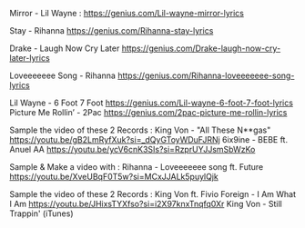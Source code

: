 Mirror - Lil Wayne :
https://genius.com/Lil-wayne-mirror-lyrics


Stay - Rihanna
https://genius.com/Rihanna-stay-lyrics


Drake - Laugh Now Cry Later
https://genius.com/Drake-laugh-now-cry-later-lyrics


Loveeeeeee Song - Rihanna
https://genius.com/Rihanna-loveeeeeee-song-lyrics


Lil Wayne - 6 Foot 7 Foot
https://genius.com/Lil-wayne-6-foot-7-foot-lyrics
Picture Me Rollin’ - 2Pac
https://genius.com/2pac-picture-me-rollin-lyrics


Sample the video of these 2 Records :
King Von - "All These N**gas" 
https://youtu.be/gB2LmRyfXuk?si=_dQyGToyWDuFJRNj
6ix9ine - BEBE ft. Anuel AA
https://youtu.be/ycV6cnK3SIs?si=RzprUYJJsmSbWzKo


Sample & Make a video with : Rihanna - Loveeeeeee song ft. Future
https://youtu.be/XveUBqF0T5w?si=MCxJJALk5puylQjk

Sample the video of these 2 Records :
King Von ft. Fivio Foreign - I Am What I Am
https://youtu.be/JHixsTYXfso?si=i2X97knxTnqfq0Xr
King Von - Still Trappin' (iTunes)




